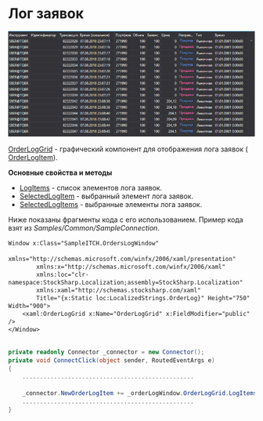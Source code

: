 # Лог заявок

![GUI orderlog](../images/GUI_orderlog.png)

[OrderLogGrid](../api/StockSharp.Xaml.OrderLogGrid.html) \- графический компонент для отображения лога заявок ( [OrderLogItem](../api/StockSharp.BusinessEntities.OrderLogItem.html)). 

**Основные свойства и методы**

- [LogItems](../api/StockSharp.Xaml.OrderLogGrid.LogItems.html) \- список элементов лога заявок.
- [SelectedLogItem](../api/StockSharp.Xaml.OrderLogGrid.SelectedLogItem.html) \- выбранный элемент лога заявок.
- [SelectedLogItems](../api/StockSharp.Xaml.OrderLogGrid.SelectedLogItems.html) \- выбранные элементы лога заявок.

Ниже показаны фрагменты кода с его использованием. Пример кода взят из *Samples\/Common\/SampleConnection*. 

```xaml
Window x:Class="SampleITCH.OrdersLogWindow"
        xmlns="http://schemas.microsoft.com/winfx/2006/xaml/presentation"
        xmlns:x="http://schemas.microsoft.com/winfx/2006/xaml"
        xmlns:loc="clr-namespace:StockSharp.Localization;assembly=StockSharp.Localization"
        xmlns:xaml="http://schemas.stocksharp.com/xaml"
        Title="{x:Static loc:LocalizedStrings.OrderLog}" Height="750" Width="900">
	<xaml:OrderLogGrid x:Name="OrderLogGrid" x:FieldModifier="public" />
</Window>
	  				
```
```cs
private readonly Connector _connector = new Connector();
private void ConnectClick(object sender, RoutedEventArgs e)
{
	.................................................
		
	_connector.NewOrderLogItem += _orderLogWindow.OrderLogGrid.LogItems.Add;
	.................................................
}
	  				
```
